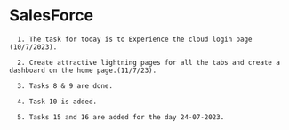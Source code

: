 # SalesForce

      1. The task for today is to Experience the cloud login page (10/7/2023).
      
      2. Create attractive lightning pages for all the tabs and create a dashboard on the home page.(11/7/23).
      
      3. Tasks 8 & 9 are done.
      
      4. Task 10 is added.

      5. Tasks 15 and 16 are added for the day 24-07-2023.



